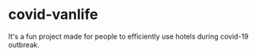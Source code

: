 # covid-vanlife

It's a fun project made for people to efficiently use hotels during covid-19 outbreak.
